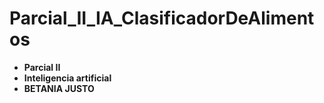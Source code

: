# Parcial_II_IA_ClasificadorDeAlimentos

- **Parcial II**
- **Inteligencia artificial**
- **BETANIA JUSTO**
